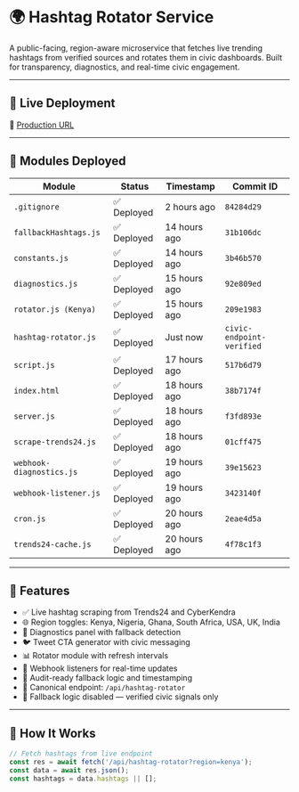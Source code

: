 # 🌍 Hashtag Rotator Service

A public-facing, region-aware microservice that fetches live trending hashtags from verified sources and rotates them in civic dashboards. Built for transparency, diagnostics, and real-time civic engagement.

---

## 🚀 Live Deployment

🔗 [Production URL](https://hashtag-rotator-service-1u7ys9zy6-peter-m-mutitis-projects.vercel.app)

---

## 🧱 Modules Deployed

| Module                  | Status        | Timestamp     | Commit ID             |
|------------------------|---------------|---------------|------------------------|
| `.gitignore`           | ✅ Deployed    | 2 hours ago   | `84284d29`            |
| `fallbackHashtags.js`  | ✅ Deployed    | 14 hours ago  | `31b106dc`            |
| `constants.js`         | ✅ Deployed    | 14 hours ago  | `3b46b570`            |
| `diagnostics.js`       | ✅ Deployed    | 15 hours ago  | `92e809ed`            |
| `rotator.js (Kenya)`   | ✅ Deployed    | 15 hours ago  | `209e1983`            |
| `hashtag-rotator.js`   | ✅ Deployed    | Just now      | `civic-endpoint-verified` |
| `script.js`            | ✅ Deployed    | 17 hours ago  | `517b6d79`            |
| `index.html`           | ✅ Deployed    | 18 hours ago  | `38b7174f`            |
| `server.js`            | ✅ Deployed    | 18 hours ago  | `f3fd893e`            |
| `scrape-trends24.js`   | ✅ Deployed    | 18 hours ago  | `01cff475`            |
| `webhook-diagnostics.js`| ✅ Deployed   | 19 hours ago  | `39e15623`            |
| `webhook-listener.js`  | ✅ Deployed    | 19 hours ago  | `3423140f`            |
| `cron.js`              | ✅ Deployed    | 20 hours ago  | `2eae4d5a`            |
| `trends24-cache.js`    | ✅ Deployed    | 20 hours ago  | `4f78c1f3`            |

---

## 📡 Features

- ✅ Live hashtag scraping from Trends24 and CyberKendra  
- 🌐 Region toggles: Kenya, Nigeria, Ghana, South Africa, USA, UK, India  
- 🧪 Diagnostics panel with fallback detection  
- 🐦 Tweet CTA generator with civic messaging  
- 📊 Rotator module with refresh intervals  
- 🔁 Webhook listeners for real-time updates  
- 🧾 Audit-ready fallback logic and timestamping  
- 🧠 Canonical endpoint: `/api/hashtag-rotator`  
- 🚫 Fallback logic disabled — verified civic signals only  

---

## 🧠 How It Works

```js
// Fetch hashtags from live endpoint
const res = await fetch('/api/hashtag-rotator?region=kenya');
const data = await res.json();
const hashtags = data.hashtags || [];
